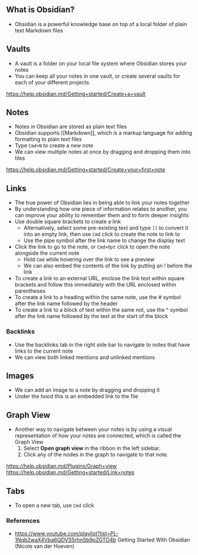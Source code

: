 ## What is Obsidian?

- Obsidian is a powerful knowledge base on top of a local folder of plain text Markdown files

## Vaults

- A vault is a folder on your local file system where Obsidian stores your notes
- You can keep all your notes in one vault, or create several vaults for each of your different projects

https://help.obsidian.md/Getting+started/Create+a+vault

## Notes

- Notes in Obsidian are stored as plain text files
- Obsidian supports [[Markdown]], which is a markup language for adding formatting to plain text files
- Type `Cmd+N` to create a new note
- We can view multiple notes at once by dragging and dropping them into tiles

https://help.obsidian.md/Getting+started/Create+your+first+note

## Links

- The true power of Obsidian lies in being able to link your notes together
- By understanding how one piece of information relates to another, you can improve your ability to remember them and to form deeper insights
- Use double square brackets to create a link
	- Alternatively, select some pre-existing text and type `[[` to convert it into an empty link, then use `Cmd` click to create the note to link to
	- Use the pipe symbol after the link name to change the display text
- Click the link to go to the note, or `Cmd+Opt` click to open the note alongside the current note 
	- Hold `Cmd` while hovering over the link to see a preview
	- We can also embed the contents of the link by putting an ! before the link
- To create a link to an external URL, enclose the link text within square brackets and follow this immediately with the URL enclosed within parentheses
- To create a link to a heading within the same note, use the # symbol after the link name followed by the header
- To create a link to a block of text within the same not, use the ^ symbol after the link name followed by the text at the start of the block

### Backlinks
- Use the backlinks tab in the right side bar to navigate to notes that have links to the current note
- We can view both linked mentions and unlinked mentions

## Images

- We can add an image to a note by dragging and dropping it
- Under the hood this is an embedded link to the file

## Graph View

- Another way to navigate between your notes is by using a visual representation of how your notes are connected, which is called the Graph View
	1. Select **Open graph view** in the ribbon in the left sidebar.
	2. Click any of the nodes in the graph to navigate to that note.

https://help.obsidian.md/Plugins/Graph+view
https://help.obsidian.md/Getting+started/Link+notes

## Tabs

- To open a new tab, use `Cmd` click


### References

- https://www.youtube.com/playlist?list=PL-1Nqb2waX4Vba6QDVS5rhnSb9pZGTO4b Getting Started With Obsidian (Nicole van der Hoeven)